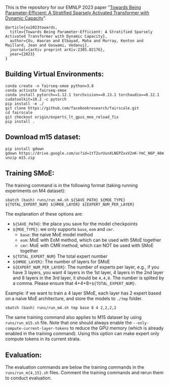 This is the repository for our EMNLP 2023 paper "[Towards Being Parameter-Efficient: A Stratified Sparsely Activated Transformer with Dynamic Capacity](https://arxiv.org/pdf/2305.02176.pdf)".
```
@article{xu2023towards,
  title={Towards Being Parameter-Efficient: A Stratified Sparsely Activated Transformer with Dynamic Capacity},
  author={Xu, Haoran and Elbayad, Maha and Murray, Kenton and Maillard, Jean and Goswami, Vedanuj},
  journal={arXiv preprint arXiv:2305.02176},
  year={2023}
}
```
## Building Virtual Environments:
```
conda create -n fairseq-smoe python=3.8
conda activate fairseq-smoe
conda install pytorch==1.12.1 torchvision==0.13.1 torchaudio==0.12.1 cudatoolkit=10.2 -c pytorch
pip install -e ./
git clone https://github.com/facebookresearch/fairscale.git
cd fairscale
git checkout origin/experts_lt_gpus_moe_reload_fix
pip install .
```

## Download m15 dataset:
```
pip install gdown
gdown https://drive.google.com/uc?id=1tT2urUunXLNEPZxxV2nK-YmC_N6P_48m
unzip m15.zip
```
## Training SMoE:
The training command is in the following format (taking running experiments on M4 dataset):
```
sbatch (bash) runs/run_m4.sh ${SAVE_PATH} ${MOE_TYPE} ${TOTAL_EXPERT_NUM} ${HMOE_LAYER} ${EXPERT_NUM_PER_LAYER}
```
The explanation of these options are:
* `${SAVE_PATH}`: the place you save for the model checkpoints
* `${MOE_TYPE}`: we only supports `base`, `eom` and `cmr`.
    * `base`: the naive MoE model method
    * `eom`: MoE with EoM method, which can be used with SMoE together
    * `cmr`: MoE with CMR method, which can NOT be used with SMoE together
* `${TOTAL_EXPERT_NUM}` The total expert number
* `${HMOE_LAYER}`: The number of layers for SMoE
* `${EXPERT_NUM_PER_LAYER}`: The number of experts per layer, e.g., if you have 3 layers, you want 4 layers in the 1st layer, 4 layers in the 2nd layer and 8 layers in the 3rd layer, it should be `4,4,8`. The number is splited by a comma. Please ensure that 4+4+8=`${TOTAL_EXPERT_NUM}`.

Example: if we want to train a 4 layer SMoE, each layer has 2 expert based on a naive MoE architecture, and store the models to `./tmp` folder.
```
sbatch (bash) runs/run_m4.sh tmp base 8 4 2,2,2,2
```
The same training command also applies to M15 dataset by using `runs/run_m15.sh` file. Note that one should always enable the `--only-compute-current-layer-tokens` to reduce the GPU memory (which is already enabled in the training command). Using this option can make expert only compute tokens in its current strata.

## Evaluation:
The evaluation commands are below the training commands in the `runs/run_m{4,15}.sh` files. Comment the training commands and rerun them to conduct evaluation.
